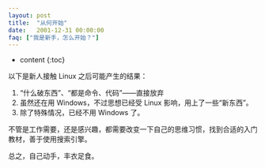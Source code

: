 ```yaml
---
layout: post
title:  "从何开始"
date:   2001-12-31 00:00:00
faq: ["我是新手，怎么开始？"]
---
```

* content
{:toc}

以下是新人接触 Linux 之后可能产生的结果：

1. “什么破东西”、“都是命令、代码”——直接放弃
2. 虽然还在用 Windows，不过思想已经受 Linux 影响，用上了一些“新东西”。
3. 除了特殊情况，已经不用 Windows 了。

不管是工作需要，还是感兴趣，都需要改变一下自己的思维习惯，找到合适的入门教材，善于使用搜索引擎。

总之，自己动手，丰衣足食。
